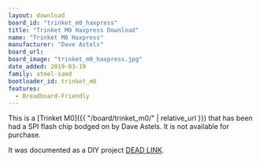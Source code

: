 ```yaml
---
layout: download
board_id: "trinket_m0_haxpress"
title: "Trinket M0 Haxpress Download"
name: "Trinket M0 Haxpress"
manufacturer: "Dave Astels"
board_url:
board_image: "trinket_m0_haxpress.jpg"
date_added: 2019-03-19
family: atmel-samd
bootloader_id: trinket_m0
features:
  - Breadboard-Friendly
---
```


This is a [Trinket M0]({{ "/board/trinket_m0/" | relative_url }}) that has been had a SPI flash
chip bodged on by Dave Astels. It is not available for purchase.

It was documented as a DIY project [DEAD LINK](http://daveastels.com/trinket-m0-express-hack.html).
